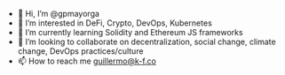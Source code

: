 - 👋 Hi, I’m @gpmayorga
- 👀 I’m interested in DeFi, Crypto, DevOps, Kubernetes
- 🌱 I’m currently learning Solidity and Ethereum JS frameworks
- 💞️ I’m looking to collaborate on decentralization, social change, climate change, DevOps practices/culture
- 📫 How to reach me guillermo@k-f.co

<!---
gpmayorga/gpmayorga is a ✨ special ✨ repository because its `README.md` (this file) appears on your GitHub profile.
You can click the Preview link to take a look at your changes.
--->
